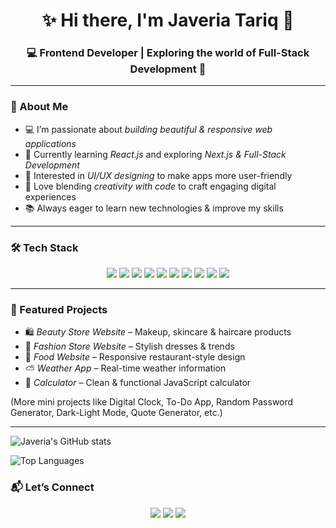 <h1 align="center">✨ Hi there, I'm <strong>Javeria Tariq</strong> 👋</h1>
<h3 align="center">💻 Frontend Developer | Exploring the world of Full-Stack Development 🌸</h3>

---

### 💫 About Me  

- 💻 I’m passionate about *building beautiful & responsive web applications*  
- 🚀 Currently learning *React.js* and exploring *Next.js & Full-Stack Development*  
- 🌱 Interested in *UI/UX designing* to make apps more user-friendly  
- 🎨 Love blending *creativity with code* to craft engaging digital experiences  
- 📚 Always eager to learn new technologies & improve my skills  

---

### 🛠 Tech Stack  

<p align="center">
  <img src="https://img.shields.io/badge/HTML5-E34F26?style=for-the-badge&logo=html5&logoColor=white"/>
  <img src="https://img.shields.io/badge/CSS3-1572B6?style=for-the-badge&logo=css3&logoColor=white"/>
  <img src="https://img.shields.io/badge/JavaScript-F7DF1E?style=for-the-badge&logo=javascript&logoColor=black"/>
  <img src="https://img.shields.io/badge/React-20232A?style=for-the-badge&logo=react&logoColor=61DAFB"/>
  <img src="https://img.shields.io/badge/Next.js-000000?style=for-the-badge&logo=next.js&logoColor=white"/>
  <img src="https://img.shields.io/badge/C%20Language-A8B9CC?style=for-the-badge&logo=c&logoColor=black"/>
  <img src="https://img.shields.io/badge/C++-00599C?style=for-the-badge&logo=c%2B%2B&logoColor=white"/>
  <img src="https://img.shields.io/badge/C%23-239120?style=for-the-badge&logo=c-sharp&logoColor=white"/>
  <img src="https://img.shields.io/badge/UI%2FUX-FF4088?style=for-the-badge&logo=figma&logoColor=white"/>
  <img src="https://img.shields.io/badge/GitHub-181717?style=for-the-badge&logo=github&logoColor=white"/>
</p>

---

### 🚀 Featured Projects  

- 🛍 *Beauty Store Website* – Makeup, skincare & haircare products  
- 👗 *Fashion Store Website* – Stylish dresses & trends  
- 🍲 *Food Website* – Responsive restaurant-style design  
- ⛅ *Weather App* – Real-time weather information  
- 🧮 *Calculator* – Clean & functional JavaScript calculator  

(More mini projects like Digital Clock, To-Do App, Random Password Generator, Dark-Light Mode, Quote Generator, etc.)

---
![Javeria's GitHub stats](https://github-readme-stats.vercel.app/api?username=CodedByJaveria&show_icons=true&theme=radical)

![Top Languages](https://github-readme-stats.vercel.app/api/top-langs/?username=CodedByJaveria&layout=compact&theme=radical)


### 📬 Let’s Connect  

<p align="center">
  <a href="https://www.linkedin.com/in/yourprofile"><img src="https://img.shields.io/badge/LinkedIn-0A66C2?style=for-the-badge&logo=linkedin&logoColor=white"/></a>
  <a href="https://www.instagram.com/yourprofile"><img src="https://img.shields.io/badge/Instagram-E4405F?style=for-the-badge&logo=instagram&logoColor=white"/></a>
  <a href="mailto:your-email@gmail.com"><img src="https://img.shields.io/badge/Email-D14836?style=for-the-badge&logo=gmail&logoColor=white"/></a>
</p>
